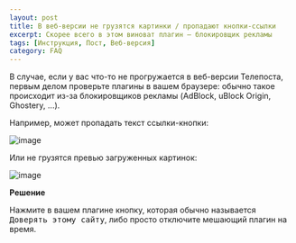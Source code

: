 ```yaml
---
layout: post
title: В веб-версии не грузятся картинки / пропадают кнопки-ссылки
excerpt: Скорее всего в этом виноват плагин — блокировщик рекламы
tags: [Инструкция, Пост, Веб-версия]
category: FAQ
---
```


В случае, если у вас что-то не прогружается в веб-версии Телепоста, первым делом проверьте плагины в вашем браузере: обычно такое происходит из-за блокировщиков рекламы (AdBlock, uBlock Origin, Ghostery, ...).

Например, может пропадать текст ссылки-кнопки:

![image](https://user-images.githubusercontent.com/24430718/104624934-37c23880-56a5-11eb-9afd-ff75eb61fed3.png)

Или не грузятся превью загруженных картинок:

![image](https://user-images.githubusercontent.com/24430718/108559943-0e807200-730d-11eb-88f6-3a693dca70aa.png)

**Решение**

Нажмите в вашем плагине кнопку, которая обычно называется <kbd>Доверять этому сайту</kbd>, либо просто отключите мешающий плагин на время.
